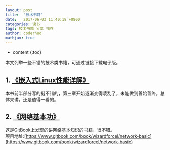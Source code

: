 ```yaml
---
layout: post  
title:  "技术书籍"  
date:   2017-06-03 11:40:18 +0800  
categories: 读书  
tags: 技术书籍 分享 推荐  
author: coderhuo  
mathjax: true  
---
```


* content
{:toc}

本文列举一些不错的技术类书籍，可通过链接下载电子版。





## 1. [《嵌入式Linux性能详解》](http://data.coderhuo.tech/books/tech/%C7%B6%C8%EB%CA%BDLinux%D0%D4%C4%DC%CF%EA%BD%E2.pdf) ##

本书前半部分写的挺不错的，第三章开始逐渐变得凌乱了，未能做到善始善终。总体来讲，还是值得一看的。

## 2. [《网络基本功》](http://data.coderhuo.tech/books/tech/network-basic.pdf) ##
这是GitBook上发现的讲网络基本知识的书籍，很不错。  
项目地址:[https://www.gitbook.com/book/wizardforcel/network-basic](https://www.gitbook.com/book/wizardforcel/network-basic)



